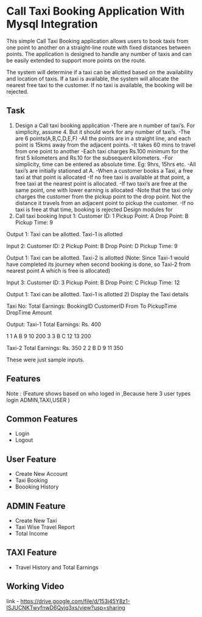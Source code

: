 # Call Taxi Booking Application With Mysql Integration

This simple Call Taxi Booking application allows users to book taxis from one point to another on a straight-line route with fixed distances between points. The application is designed to handle any number of taxis and can be easily extended to support more points on the route.

The system will determine if a taxi can be allotted based on the availability and location of taxis. If a taxi is available, the system will allocate the nearest free taxi to the customer. If no taxi is available, the booking will be rejected.

## Task

1) Design a Call taxi booking application -There are n number of taxi’s. For simplicity, assume 4. But it should work for any number of taxi’s. -The are 6 points(A,B,C,D,E,F) -All the points are in a straight line, and each point is 15kms away from the adjacent points. -It takes 60 mins to travel from one point to another -Each taxi charges Rs.100 minimum for the first 5 kilometers and Rs.10 for the subsequent kilometers. -For simplicity, time can be entered as absolute time. Eg: 9hrs, 15hrs etc. -All taxi’s are initially stationed at A. -When a customer books a Taxi, a free taxi at that point is allocated -If no free taxi is available at that point, a free taxi at the nearest point is allocated. -If two taxi’s are free at the same point, one with lower earning is allocated -Note that the taxi only charges the customer from the pickup point to the drop point. Not the distance it travels from an adjacent point to pickup the customer. -If no taxi is free at that time, booking is rejected Design modules for
1)    Call taxi booking 
Input 1:
Customer ID: 1
Pickup Point: A
Drop Point: B
Pickup Time: 9

Output 1:
Taxi can be allotted.
Taxi-1 is allotted

Input 2:
Customer ID: 2
Pickup Point: B
Drop Point: D
Pickup Time: 9

Output 1:
Taxi can be allotted.
Taxi-2 is allotted 
(Note: Since Taxi-1 would have completed its journey when second booking is done, so Taxi-2 from nearest point A which is free is allocated)

Input 3:
Customer ID: 3
Pickup Point: B
Drop Point: C
Pickup Time: 12

Output 1:
Taxi can be allotted.
Taxi-1 is allotted 
2) Display the Taxi details

Taxi No:    Total Earnings:
BookingID    CustomerID    From    To    PickupTime    DropTime    Amount
   
Output:
Taxi-1    Total Earnings: Rs. 400

1     1     A    B    9    10    200
3    3    B    C    12    13    200

Taxi-2 Total Earnings: Rs. 350
2    2    B    D    9    11    350 

These were just sample inputs.



## Features
Note : (Feature shows based on who loged in ,Because here 3 user types login ADMIN,TAXI,USER )

## Common Features
* Login
* Logout

## User Feature
* Create New Account
* Taxi Booking
* Boooking History
 
## ADMIN Feature
* Create New Taxi
* Taxi Wise Travel Report
* Total Income
 
## TAXI Feature
* Travel History and Total Earnings

## Working Video
link - https://drive.google.com/file/d/153j45Y8z1-ISJUCNKTwyfnwD6Qyjq3xs/view?usp=sharing
